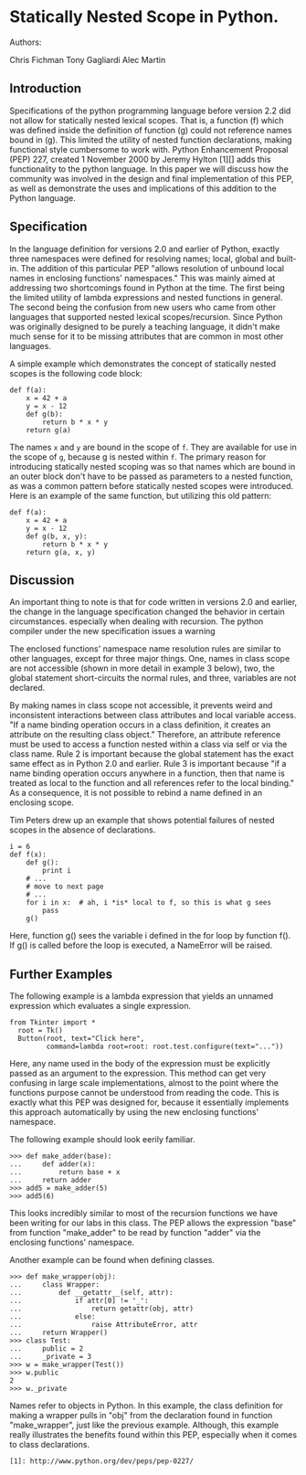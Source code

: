 Statically Nested Scope in Python.
==============================================

Authors:

Chris Fichman
Tony Gagliardi
Alec Martin

Introduction
------------

Specifications of the python programming language before version 2.2 did not allow for statically nested lexical scopes. That is, a function (f) which was defined inside the definition of function (g) could not reference names bound in (g). This limited the utility of nested function declarations, making functional style cumbersome to work with. Python Enhancement Proposal (PEP) 227, created 1 November 2000 by Jeremy Hylton [1][] adds this functionality to the python language. In this paper we will discuss how the community was involved in the design and final implementation of this PEP, as well as demonstrate the uses and implications of this addition to the Python language.

Specification
--------------
In the language definition for versions 2.0 and earlier of Python, exactly three namespaces were defined for resolving names; local, global and built-in. The addition of this particular PEP "allows resolution of unbound local names in enclosing functions' namespaces." This was mainly aimed at addressing two shortcomings found in Python at the time. The first being the limited utility of lambda expressions and nested functions in general. The second being the confusion from new users who came from other languages that supported nested lexical scopes/recursion. Since Python was originally designed to be purely a teaching language, it didn't make much sense for it to be missing attributes that are common in most other languages.

A simple example which demonstrates the concept of statically nested scopes is the following code block:

	def f(a):
		x = 42 + a
		y = x - 12
		def g(b):
			return b * x * y
		return g(a)

The names `x` and `y` are bound in the scope of `f`. They are available for use in the scope of `g`, because g is nested within `f`. The primary reason for introducing statically nested scoping was so that names which are bound in an outer block don't have to be passed as parameters to a nested function, as was a common pattern before statically nested scopes were introduced. Here is an example of the same function, but utilizing this old pattern:

	def f(a):
		x = 42 + a
		y = x - 12
		def g(b, x, y):
			return b * x * y
		return g(a, x, y)

Discussion
--------------
An important thing to note is that for code written in versions 2.0 and earlier, the change in the language specification changed the behavior in certain circumstances. especially when dealing with recursion. The python compiler under the new specification issues a warning 

The enclosed functions' namespace name resolution rules are similar to other languages, except for three major things.
One, names in class scope are not accessible (shown in more detail in example 3 below), two, the global statement short-circuits the normal rules, and three,  variables are not declared.

By making names in class scope not accessible, it prevents weird and inconsistent interactions between class attributes and local variable access. "If a name binding operation occurs in a class definition, it creates an attribute on the resulting class object." Therefore, an attribute reference must be used to access a function nested within a class via self or via the class name. Rule 2 is important because the global statement has the exact same effect as in Python 2.0 and earlier. Rule 3 is important because "if a name binding operation occurs anywhere in a function, then that name is treated as local to the function and all references refer to the local binding." As a consequence, it is not possible to rebind a name defined in an enclosing scope.

Tim Peters drew up an example that shows potential failures of nested scopes in the absence of declarations.

    i = 6
    def f(x):
        def g():
            print i
        # ...
		# move to next page
		# ...
        for i in x:  # ah, i *is* local to f, so this is what g sees
            pass
        g()

Here, function g() sees the variable i defined in the for loop by function f(). If g() is called before the loop is executed, a NameError will be raised.


Further Examples
--------------  
The following example is a lambda expression that yields an unnamed expression which evaluates a single expression.

    from Tkinter import *
      root = Tk()
      Button(root, text="Click here",
             command=lambda root=root: root.test.configure(text="..."))

Here, any name used in the body of the expression must be explicitly passed as an argument to the expression. This method can get very confusing in large scale implementations, almost to the point where the functions purpose cannot be understood from reading the code. This is exactly what this PEP was designed for, because it essentially implements this approach automatically by using the new enclosing functions' namespace.

The following example should look eerily familiar.

	>>> def make_adder(base):
    ...     def adder(x):
    ...         return base + x
    ...     return adder
    >>> add5 = make_adder(5)
    >>> add5(6)

This looks incredibly similar to most of the recursion functions we have been writing for our labs in this class. The PEP allows the expression "base" from function "make_adder" to be read by function "adder" via the enclosing functions' namespace.

Another example can be found when defining classes.

    >>> def make_wrapper(obj):
    ...     class Wrapper:
    ...         def __getattr__(self, attr):
    ...             if attr[0] != '_':
    ...                 return getattr(obj, attr)
    ...             else:
    ...                 raise AttributeError, attr
    ...     return Wrapper()
    >>> class Test:
    ...     public = 2
    ...     _private = 3
    >>> w = make_wrapper(Test())
    >>> w.public
    2
    >>> w._private
 
Names refer to objects in Python. In this example, the class definition for making a wrapper pulls in "obj" from the declaration found in function "make_wrapper", just like the previous example. Although, this example really illustrates the benefits found within this PEP, especially when it comes to class declarations.   

~~~~~~~~~~~
[1]: http://www.python.org/dev/peps/pep-0227/
